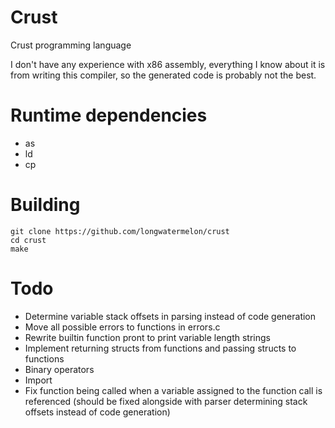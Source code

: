# Crust
Crust programming language

I don't have any experience with x86 assembly, everything I know about it is from writing this compiler, so the generated code is probably not the best.

# Runtime dependencies
* as
* ld
* cp

# Building
```
git clone https://github.com/longwatermelon/crust
cd crust
make
```

# Todo
* Determine variable stack offsets in parsing instead of code generation
* Move all possible errors to functions in errors.c
* Rewrite builtin function pront to print variable length strings
* Implement returning structs from functions and passing structs to functions
* Binary operators
* Import
* Fix function being called when a variable assigned to the function call is referenced (should be fixed alongside with parser determining stack offsets instead of code generation)


